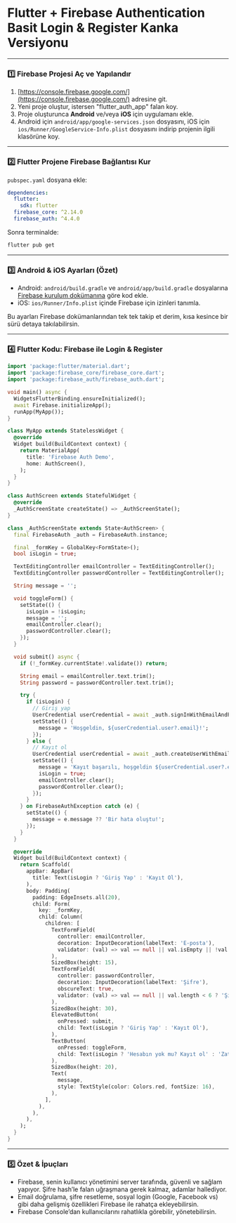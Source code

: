 

# Flutter + Firebase Authentication Basit Login & Register Kanka Versiyonu

---

### 1️⃣ Firebase Projesi Aç ve Yapılandır

1. [https://console.firebase.google.com/](https://console.firebase.google.com/) adresine git.
2. Yeni proje oluştur, istersen "flutter\_auth\_app" falan koy.
3. Proje oluşturunca **Android** ve/veya **iOS** için uygulamanı ekle.
4. Android için `android/app/google-services.json` dosyasını, iOS için `ios/Runner/GoogleService-Info.plist` dosyasını indirip projenin ilgili klasörüne koy.

---

### 2️⃣ Flutter Projene Firebase Bağlantısı Kur

`pubspec.yaml` dosyana ekle:

```yaml
dependencies:
  flutter:
    sdk: flutter
  firebase_core: ^2.14.0
  firebase_auth: ^4.4.0
```

Sonra terminalde:

```bash
flutter pub get
```

---

### 3️⃣ Android & iOS Ayarları (Özet)

* Android: `android/build.gradle` ve `android/app/build.gradle` dosyalarına [Firebase kurulum dokümanına](https://firebase.flutter.dev/docs/overview) göre kod ekle.
* iOS: `ios/Runner/Info.plist` içinde Firebase için izinleri tanımla.

Bu ayarları Firebase dokümanlarından tek tek takip et derim, kısa kesince bir sürü detaya takılabilirsin.

---

### 4️⃣ Flutter Kodu: Firebase ile Login & Register

```dart
import 'package:flutter/material.dart';
import 'package:firebase_core/firebase_core.dart';
import 'package:firebase_auth/firebase_auth.dart';

void main() async {
  WidgetsFlutterBinding.ensureInitialized();
  await Firebase.initializeApp();
  runApp(MyApp());
}

class MyApp extends StatelessWidget {
  @override
  Widget build(BuildContext context) {
    return MaterialApp(
      title: 'Firebase Auth Demo',
      home: AuthScreen(),
    );
  }
}

class AuthScreen extends StatefulWidget {
  @override
  _AuthScreenState createState() => _AuthScreenState();
}

class _AuthScreenState extends State<AuthScreen> {
  final FirebaseAuth _auth = FirebaseAuth.instance;

  final _formKey = GlobalKey<FormState>();
  bool isLogin = true;

  TextEditingController emailController = TextEditingController();
  TextEditingController passwordController = TextEditingController();

  String message = '';

  void toggleForm() {
    setState(() {
      isLogin = !isLogin;
      message = '';
      emailController.clear();
      passwordController.clear();
    });
  }

  void submit() async {
    if (!_formKey.currentState!.validate()) return;

    String email = emailController.text.trim();
    String password = passwordController.text.trim();

    try {
      if (isLogin) {
        // Giriş yap
        UserCredential userCredential = await _auth.signInWithEmailAndPassword(email: email, password: password);
        setState(() {
          message = 'Hoşgeldin, ${userCredential.user?.email}!';
        });
      } else {
        // Kayıt ol
        UserCredential userCredential = await _auth.createUserWithEmailAndPassword(email: email, password: password);
        setState(() {
          message = 'Kayıt başarılı, hoşgeldin ${userCredential.user?.email}!';
          isLogin = true;
          emailController.clear();
          passwordController.clear();
        });
      }
    } on FirebaseAuthException catch (e) {
      setState(() {
        message = e.message ?? 'Bir hata oluştu!';
      });
    }
  }

  @override
  Widget build(BuildContext context) {
    return Scaffold(
      appBar: AppBar(
        title: Text(isLogin ? 'Giriş Yap' : 'Kayıt Ol'),
      ),
      body: Padding(
        padding: EdgeInsets.all(20),
        child: Form(
          key: _formKey,
          child: Column(
            children: [
              TextFormField(
                controller: emailController,
                decoration: InputDecoration(labelText: 'E-posta'),
                validator: (val) => val == null || val.isEmpty || !val.contains('@') ? 'Geçerli bir e-posta gir!' : null,
              ),
              SizedBox(height: 15),
              TextFormField(
                controller: passwordController,
                decoration: InputDecoration(labelText: 'Şifre'),
                obscureText: true,
                validator: (val) => val == null || val.length < 6 ? 'Şifre en az 6 karakter olmalı' : null,
              ),
              SizedBox(height: 30),
              ElevatedButton(
                onPressed: submit,
                child: Text(isLogin ? 'Giriş Yap' : 'Kayıt Ol'),
              ),
              TextButton(
                onPressed: toggleForm,
                child: Text(isLogin ? 'Hesabın yok mu? Kayıt ol' : 'Zaten hesabın var mı? Giriş yap'),
              ),
              SizedBox(height: 20),
              Text(
                message,
                style: TextStyle(color: Colors.red, fontSize: 16),
              ),
            ],
          ),
        ),
      ),
    );
  }
}
```

---

### 5️⃣ Özet & İpuçları

* Firebase, senin kullanıcı yönetimini server tarafında, güvenli ve sağlam yapıyor. Şifre hash’le falan uğraşmana gerek kalmaz, adamlar hallediyor.
* Email doğrulama, şifre resetleme, sosyal login (Google, Facebook vs) gibi daha gelişmiş özellikleri Firebase ile rahatça ekleyebilirsin.
* Firebase Console’dan kullanıcılarını rahatlıkla görebilir, yönetebilirsin.


